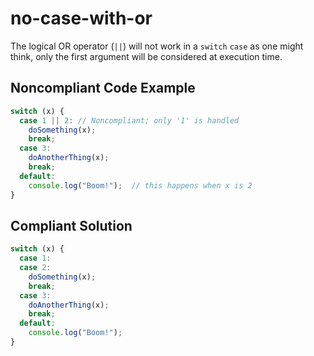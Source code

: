# no-case-with-or

The logical OR operator (`||`) will not work in a `switch` `case` as one might think, only the first argument will be considered at execution time.

## Noncompliant Code Example
```typescript
switch (x) {
  case 1 || 2: // Noncompliant; only '1' is handled
    doSomething(x);
    break;
  case 3:
    doAnotherThing(x);
    break;
  default:
    console.log("Boom!");  // this happens when x is 2
}
```

## Compliant Solution
```typescript
switch (x) {
  case 1:
  case 2:
    doSomething(x);
    break;
  case 3:
    doAnotherThing(x);
    break;
  default:
    console.log("Boom!");
}
```
